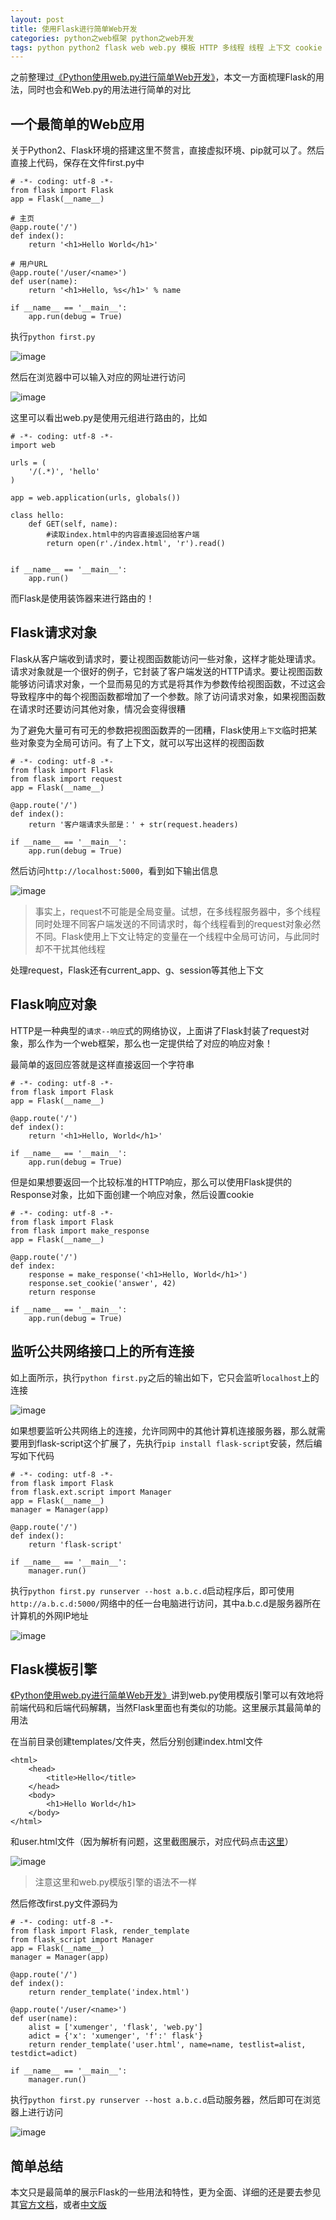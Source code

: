 ```yaml
---
layout: post
title: 使用Flask进行简单Web开发
categories: python之web框架 python之web开发
tags: python python2 flask web web.py 模板 HTTP 多线程 线程 上下文 cookie
---
```


之前整理过[《Python使用web.py进行简单Web开发》](http://www.xumenger.com/python-webpy-20170115/)，本文一方面梳理Flask的用法，同时也会和Web.py的用法进行简单的对比

## 一个最简单的Web应用

关于Python2、Flask环境的搭建这里不赘言，直接虚拟环境、pip就可以了。然后直接上代码，保存在文件first.py中

```
# -*- coding: utf-8 -*-
from flask import Flask
app = Flask(__name__)

# 主页
@app.route('/')
def index():
    return '<h1>Hello World</h1>'

# 用户URL
@app.route('/user/<name>')
def user(name):
    return '<h1>Hello, %s</h1>' % name

if __name__ == '__main__':
    app.run(debug = True)
```

执行`python first.py`

![image](../media/image/2017-07-01/01.png)

然后在浏览器中可以输入对应的网址进行访问

![image](../media/image/2017-07-01/02.png)

这里可以看出web.py是使用元组进行路由的，比如

```
# -*- coding: utf-8 -*-
import web

urls = (
	'/(.*)', 'hello'
)

app = web.application(urls, globals())

class hello:
	def GET(self, name):
		#读取index.html中的内容直接返回给客户端
		return open(r'./index.html', 'r').read()
		

if __name__ == '__main__':
	app.run()
```

而Flask是使用装饰器来进行路由的！

## Flask请求对象

Flask从客户端收到请求时，要让视图函数能访问一些对象，这样才能处理请求。请求对象就是一个很好的例子，它封装了客户端发送的HTTP请求。要让视图函数能够访问请求对象，一个显而易见的方式是将其作为参数传给视图函数，不过这会导致程序中的每个视图函数都增加了一个参数。除了访问请求对象，如果视图函数在请求时还要访问其他对象，情况会变得很糟

为了避免大量可有可无的参数把视图函数弄的一团糟，Flask使用`上下文`临时把某些对象变为全局可访问。有了上下文，就可以写出这样的视图函数

```
# -*- coding: utf-8 -*-
from flask import Flask
from flask import request
app = Flask(__name__)

@app.route('/')
def index():
    return '客户端请求头部是：' + str(request.headers)

if __name__ == '__main__':
    app.run(debug = True)
```

然后访问`http://localhost:5000`，看到如下输出信息

![image](../media/image/2017-07-01/03.png)

>事实上，request不可能是全局变量。试想，在多线程服务器中，多个线程同时处理不同客户端发送的不同请求时，每个线程看到的request对象必然不同。Flask使用上下文让特定的变量在一个线程中全局可访问，与此同时却不干扰其他线程

处理request，Flask还有current_app、g、session等其他上下文

## Flask响应对象

HTTP是一种典型的`请求--响应`式的网络协议，上面讲了Flask封装了request对象，那么作为一个web框架，那么也一定提供给了对应的响应对象！

最简单的返回应答就是这样直接返回一个字符串

```
# -*- coding: utf-8 -*-
from flask import Flask
app = Flask(__name__)

@app.route('/')
def index():
    return '<h1>Hello, World</h1>'

if __name__ == '__main__':
    app.run(debug = True)
```

但是如果想要返回一个比较标准的HTTP响应，那么可以使用Flask提供的Response对象，比如下面创建一个响应对象，然后设置cookie

```
# -*- coding: utf-8 -*-
from flask import Flask
from flask import make_response
app = Flask(__name__)

@app.route('/')
def index:
	response = make_response('<h1>Hello, World</h1>')
	response.set_cookie('answer', 42)
	return response

if __name__ == '__main__':
    app.run(debug = True)
```

## 监听公共网络接口上的所有连接

如上面所示，执行`python first.py`之后的输出如下，它只会监听`localhost`上的连接

![image](../media/image/2017-07-01/04.png)

如果想要监听公共网络上的连接，允许同网中的其他计算机连接服务器，那么就需要用到flask-script这个扩展了，先执行`pip install flask-script`安装，然后编写如下代码

```
# -*- coding: utf-8 -*-
from flask import Flask
from flask.ext.script import Manager
app = Flask(__name__)
manager = Manager(app)

@app.route('/')
def index():
    return 'flask-script'

if __name__ == '__main__':
    manager.run()
```

执行`python first.py runserver --host a.b.c.d`启动程序后，即可使用`http://a.b.c.d:5000/`网络中的任一台电脑进行访问，其中a.b.c.d是服务器所在计算机的外网IP地址

![image](../media/image/2017-07-01/05.png)

## Flask模板引擎

[《Python使用web.py进行简单Web开发》](http://www.xumenger.com/python-webpy-20170115/)讲到web.py使用模版引擎可以有效地将前端代码和后端代码解耦，当然Flask里面也有类似的功能。这里展示其最简单的用法

在当前目录创建templates/文件夹，然后分别创建index.html文件

```
<html>
    <head>
        <title>Hello</title>
    </head>
    <body>
        <h1>Hello World</h1>
    </body>
</html>
```

和user.html文件（因为解析有问题，这里截图展示，对应代码点击[这里](https://raw.githubusercontent.com/xumenger/xumenger.github.io/master/download/20170701/jinja.html)）

![image](../media/image/2017-07-01/06.png)

>注意这里和web.py模版引擎的语法不一样

然后修改first.py文件源码为

```
# -*- coding: utf-8 -*-
from flask import Flask, render_template
from flask_script import Manager
app = Flask(__name__)
manager = Manager(app)

@app.route('/')
def index():
    return render_template('index.html')

@app.route('/user/<name>')
def user(name):
    alist = ['xumenger', 'flask', 'web.py']
    adict = {'x': 'xumenger', 'f':' flask'}
    return render_template('user.html', name=name, testlist=alist, testdict=adict)

if __name__ == '__main__':
    manager.run()
```

执行`python first.py runserver --host a.b.c.d`启动服务器，然后即可在浏览器上进行访问

![image](../media/image/2017-07-01/07.png)

## 简单总结

本文只是最简单的展示Flask的一些用法和特性，更为全面、详细的还是要去参见其[官方文档](http://flask.pocoo.org)，或者[中文版](http://docs.jinkan.org/docs/flask/)
